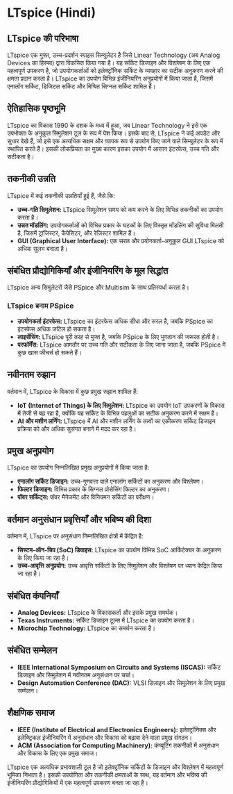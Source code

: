 # LTspice (Hindi)

## LTspice की परिभाषा
LTspice एक मुफ्त, उच्च-प्रदर्शन स्पाइस सिम्युलेटर है जिसे Linear Technology (अब Analog Devices का हिस्सा) द्वारा विकसित किया गया है। यह सर्किट डिजाइन और विश्लेषण के लिए एक महत्वपूर्ण उपकरण है, जो उपयोगकर्ताओं को इलेक्ट्रॉनिक सर्किट के व्यवहार का सटीक अनुकरण करने की क्षमता प्रदान करता है। LTspice का उपयोग विभिन्न इंजीनियरिंग अनुप्रयोगों में किया जाता है, जिसमें एनालॉग सर्किट, डिजिटल सर्किट और मिश्रित सिग्नल सर्किट शामिल हैं।

## ऐतिहासिक पृष्ठभूमि
LTspice का विकास 1990 के दशक के मध्य में हुआ, जब Linear Technology ने इसे एक उपभोक्ता के अनुकूल सिमुलेशन टूल के रूप में पेश किया। इसके बाद से, LTspice ने कई अपडेट और सुधार देखे हैं, जो इसे एक अत्यधिक सक्षम और व्यापक रूप से उपयोग किए जाने वाले सिम्युलेटर के रूप में स्थापित करते हैं। इसकी लोकप्रियता का मुख्य कारण इसका उपयोग में आसान इंटरफेस, उच्च गति और सटीकता है।

## तकनीकी उन्नति
LTspice में कई तकनीकी उन्नतियाँ हुई हैं, जैसे कि:
- **उच्च-गति सिमुलेशन:** LTspice सिमुलेशन समय को कम करने के लिए विभिन्न तकनीकों का उपयोग करता है।
- **उन्नत मॉडलिंग:** उपयोगकर्ताओं को विभिन्न प्रकार के घटकों के लिए विस्तृत मॉडलिंग की सुविधा मिलती है, जिसमें ट्रांजिस्टर, कैपेसिटर, और रेज़िस्टर शामिल हैं।
- **GUI (Graphical User Interface):** एक सरल और प्रयोगकर्ता-अनुकूल GUI LTspice को अधिक सुलभ बनाता है।

## संबंधित प्रौद्योगिकियाँ और इंजीनियरिंग के मूल सिद्धांत
LTspice अन्य सिमुलेटरों जैसे PSpice और Multisim के साथ प्रतिस्पर्धा करता है। 
### LTspice बनाम PSpice
- **उपयोगकर्ता इंटरफेस:** LTspice का इंटरफेस अधिक सीधा और सरल है, जबकि PSpice का इंटरफेस अधिक जटिल हो सकता है।
- **लाइसेंसिंग:** LTspice पूरी तरह से मुफ्त है, जबकि PSpice के लिए भुगतान की जरूरत होती है।
- **परफॉर्मेंस:** LTspice आमतौर पर उच्च गति और सटीकता के लिए जाना जाता है, जबकि PSpice में कुछ खास फीचर्स हो सकते हैं।

## नवीनतम रुझान
वर्तमान में, LTspice के विकास में कुछ प्रमुख रुझान शामिल हैं:
- **IoT (Internet of Things) के लिए सिमुलेशन:** LTspice का उपयोग IoT उपकरणों के विकास में तेजी से बढ़ रहा है, क्योंकि यह सर्किट के विभिन्न पहलुओं का सटीक अनुकरण करने में सक्षम है।
- **AI और मशीन लर्निंग:** LTspice में AI और मशीन लर्निंग के तत्वों का एकीकरण सर्किट डिजाइन प्रक्रिया को और अधिक सुसंगत बनाने में मदद कर रहा है।

## प्रमुख अनुप्रयोग
LTspice का उपयोग निम्नलिखित प्रमुख अनुप्रयोगों में किया जाता है:
- **एनालॉग सर्किट डिजाइन:** उच्च-गुणवत्ता वाले एनालॉग सर्किटों का अनुकरण और विश्लेषण।
- **फिल्टर डिजाइन:** विभिन्न प्रकार के सिग्नल प्रोसेसिंग फिल्टर का अनुकरण।
- **पॉवर सर्किट्स:** पॉवर मैनेजमेंट और विनियमन सर्किटों का परीक्षण।

## वर्तमान अनुसंधान प्रवृत्तियाँ और भविष्य की दिशा
वर्तमान में, LTspice पर अनुसंधान निम्नलिखित क्षेत्रों में केंद्रित है:
- **सिस्टम-ऑन-चिप (SoC) डिवाइस:** LTspice का उपयोग विभिन्न SoC आर्किटेक्चर के अनुकरण के लिए किया जा रहा है।
- **उच्च-आवृत्ति अनुप्रयोग:** उच्च आवृत्ति सर्किटों के लिए सिमुलेशन और विश्लेषण पर ध्यान केंद्रित किया जा रहा है।

## संबंधित कंपनियाँ
- **Analog Devices:** LTspice के विकासकर्ता और इसके प्रमुख समर्थक।
- **Texas Instruments:** सर्किट डिजाइन टूल्स में LTspice का उपयोग करता है।
- **Microchip Technology:** LTspice का समर्थन करता है।

## संबंधित सम्मेलन
- **IEEE International Symposium on Circuits and Systems (ISCAS):** सर्किट डिजाइन और सिमुलेशन में नवीनतम अनुसंधान पर चर्चा।
- **Design Automation Conference (DAC):** VLSI डिज़ाइन और सिमुलेशन के लिए प्रमुख सम्मेलन।

## शैक्षणिक समाज
- **IEEE (Institute of Electrical and Electronics Engineers):** इलेक्ट्रॉनिक्स और इलेक्ट्रिकल इंजीनियरिंग में अनुसंधान और विकास को बढ़ावा देने वाला प्रमुख संगठन।
- **ACM (Association for Computing Machinery):** कंप्यूटिंग तकनीकों में अनुसंधान और विकास के लिए एक प्रमुख समाज।

LTspice एक अत्यधिक प्रभावशाली टूल है जो इलेक्ट्रॉनिक सर्किटों के डिजाइन और विश्लेषण में महत्वपूर्ण भूमिका निभाता है। इसकी उपयोगिता और तकनीकी क्षमताओं के साथ, यह वर्तमान और भविष्य की इंजीनियरिंग प्रौद्योगिकियों में एक महत्वपूर्ण उपकरण बनता जा रहा है।